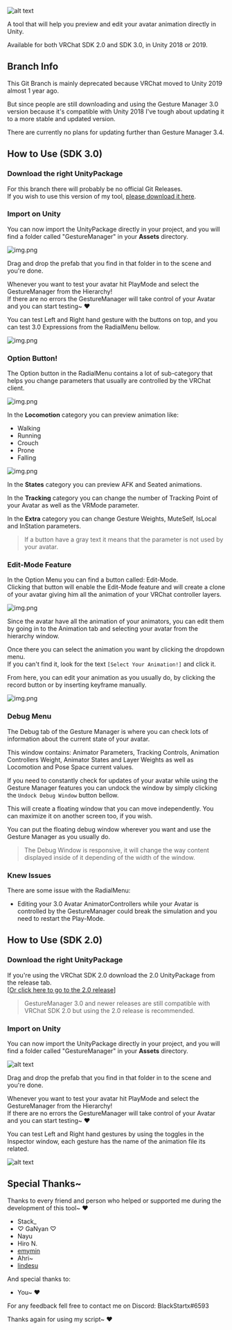 ![alt text](.markdown/Logo.png)

A tool that will help you preview and edit your avatar animation directly in Unity.

Available for both VRChat SDK 2.0 and SDK 3.0, in Unity 2018 or 2019.

## Branch Info

This Git Branch is mainly deprecated because VRChat moved to Unity 2019 almost 1 year ago.

But since people are still downloading and using the Gesture Manager 3.0 version because it's compatible
with Unity 2018 I've tough about updating it to a more stable and updated version.

There are currently no plans for updating further than Gesture Manager 3.4.

## How to Use (SDK 3.0)
### Download the right UnityPackage
For this branch there will probably be no official Git Releases.<br>
If you wish to use this version of my tool,
[please download it here](https://github.com/BlackStartx/VRC-Gesture-Manager/raw/Unity-2018/.releases/Gesture.Manager.3.2.(2018).unityPackage).

### Import on Unity
You can now import the UnityPackage directly in your project,
and you will find a folder called "GestureManager" in your **Assets** directory.

![img.png](.markdown/3.0/GestureManagerFolder.png)

Drag and drop the prefab that you find in that folder in to the scene and you're done.

Whenever you want to test your avatar hit PlayMode and select the GestureManager from the Hierarchy!
<br>
If there are no errors the GestureManager will take control of your Avatar and you can start testing~ ♥

You can test Left and Right hand gesture with the buttons on top, and you can test 3.0 Expressions from
the RadialMenu bellow.

![img.png](.markdown/3.0/TestingStart.png)

### Option Button!
The Option button in the RadialMenu contains a lot of sub-category that helps you change parameters that
usually are controlled by the VRChat client.

![img.png](.markdown/3.0/RadialOptions.png)

In the **Locomotion** category you can preview animation like:
- Walking
- Running
- Crouch
- Prone
- Falling

![img.png](.markdown/3.0/TestingMove.png)

In the **States** category you can preview AFK and Seated animations.

In the **Tracking** category you can change the number of Tracking Point of your Avatar as well as the
VRMode parameter.

In the **Extra** category you can change Gesture Weights, MuteSelf, IsLocal and InStation parameters.

> If a button have a gray text it means that the parameter is not used by your avatar.

### Edit-Mode Feature
In the Option Menu you can find a button called: Edit-Mode.<br>
Clicking that button will enable the Edit-Mode feature and will create a clone of your avatar
giving him all the animation of your VRChat controller layers.

![img.png](.markdown/3.0/EditingMode.png)

Since the avatar have all the animation of your animators, you can edit them by going in to the Animation tab and selecting
your avatar from the hierarchy window.

Once there you can select the animation you want by clicking the dropdown menu. <br>
If you can't find it, look for the text `[Select Your Animation!]` and click it.

From here, you can edit your animation as you usually do, by clicking the record button or by inserting keyframe manually.

![img.png](.markdown/3.0/Editing.png)

### Debug Menu

The Debug tab of the Gesture Manager is where you can check lots of information about the current state of your avatar.

This window contains: Animator Parameters, Tracking Controls, Animation Controllers Weight, Animator States and Layer
Weights as well as Locomotion and Pose Space current values.

If you need to constantly check for updates of your avatar while using the Gesture Manager features you can undock the window by simply
clicking the `Undock Debug Window` button bellow.

This will create a floating window that you can move independently.
You can maximize it on another screen too, if you wish.

You can put the floating debug window wherever you want and use the Gesture Manager as you usually do.

> The Debug Window is responsive, it will change the way content displayed inside of it depending of the width of the window.

### Knew Issues
There are some issue with the RadialMenu:
- Editing your 3.0 Avatar AnimatorControllers while your Avatar is controlled by the GestureManager could
  break the simulation and you need to restart the Play-Mode.

## How to Use (SDK 2.0)
### Download the right UnityPackage
If you're using the VRChat SDK 2.0 download the 2.0 UnityPackage from the release tab.<br>
[[Or click here to go to the 2.0 release](https://github.com/BlackStartx/VRC-Gesture-Manager/releases/tag/v2.0)]

> GestureManager 3.0 and newer releases are still compatible with VRChat SDK 2.0 but using the 2.0 release is recommended.

### Import on Unity

You can now import the UnityPackage directly in your project,
and you will find a folder called "GestureManager" in your **Assets** directory.

![alt text](.markdown/2.0/GestureManagerFolder.png)

Drag and drop the prefab that you find in that folder in to the scene and you're done.

Whenever you want to test your avatar hit PlayMode and select the GestureManager from the Hierarchy!
<br>
If there are no errors the GestureManager will take control of your Avatar and you can start testing~ ♥

You can test Left and Right hand gestures by using the toggles in the Inspector window,
each gesture has the name of the animation file its related.

![alt text](.markdown/2.0/TestingStart.png)

## Special Thanks~
Thanks to every friend and person who helped or supported me during the development of this tool~ ♥

- Stack_
- ♡ GaNyan ♡
- Nayu
- Hiro N.
- [emymin](https://github.com/emymin/)
- Ahri~
- [lindesu](https://github.vrlabs.dev/)

And special thanks to:

- You~ ♥

For any feedback fell free to contact me on Discord: BlackStartx#6593

Thanks again for using my script~ ♥<br><br>